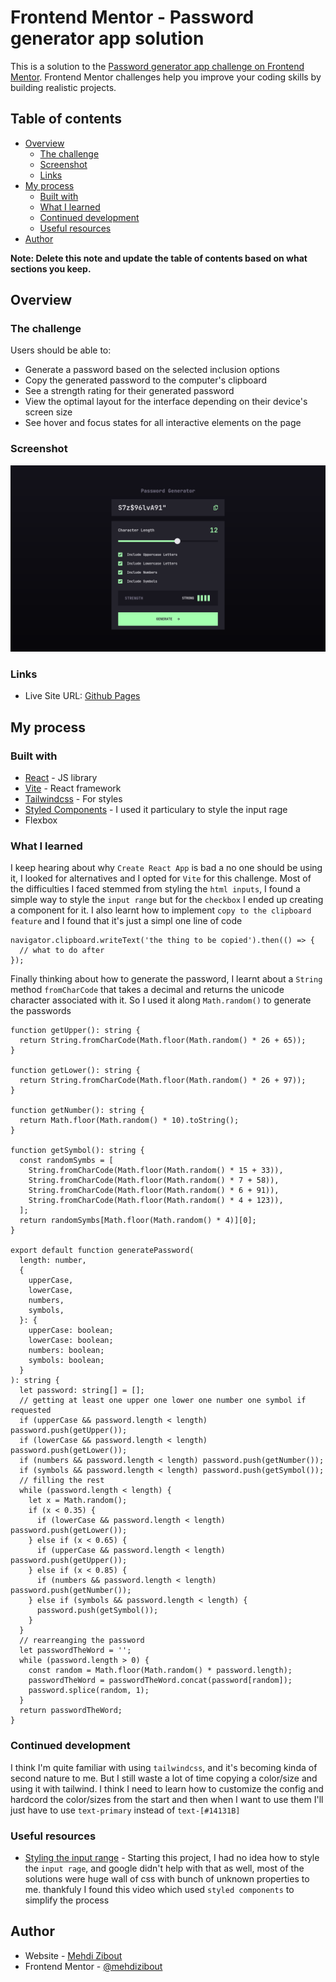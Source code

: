 # Frontend Mentor - Password generator app solution

This is a solution to the [Password generator app challenge on Frontend Mentor](https://www.frontendmentor.io/challenges/password-generator-app-Mr8CLycqjh). Frontend Mentor challenges help you improve your coding skills by building realistic projects.

## Table of contents

- [Overview](#overview)
  - [The challenge](#the-challenge)
  - [Screenshot](#screenshot)
  - [Links](#links)
- [My process](#my-process)
  - [Built with](#built-with)
  - [What I learned](#what-i-learned)
  - [Continued development](#continued-development)
  - [Useful resources](#useful-resources)
- [Author](#author)

**Note: Delete this note and update the table of contents based on what sections you keep.**

## Overview

### The challenge

Users should be able to:

- Generate a password based on the selected inclusion options
- Copy the generated password to the computer's clipboard
- See a strength rating for their generated password
- View the optimal layout for the interface depending on their device's screen size
- See hover and focus states for all interactive elements on the page

### Screenshot

![Screenshot of the app](./screenshot.png)

### Links

<!-- - Solution URL: [Add solution URL here](https://your-solution-url.com) -->

- Live Site URL: [Github Pages](https://mehdi-zibout.github.io/FEM-password-generator-app/)

## My process

### Built with

- [React](https://reactjs.org/) - JS library
- [Vite](https://nextjs.org/) - React framework
- [Tailwindcss](https://tailwindcss.com/) - For styles
- [Styled Components](https://styled-components.com/) - I used it particulary to style the input rage
- Flexbox

### What I learned

I keep hearing about why `Create React App` is bad a no one should be using it, I looked for alternatives and I opted for `Vite` for this challenge.
Most of the difficulties I faced stemmed from styling the `html inputs`, I found a simple way to style the `input range` but for the `checkbox` I ended up creating a component for it.
I also learnt how to implement `copy to the clipboard feature` and I found that it's just a simpl one line of code

```tsx
navigator.clipboard.writeText('the thing to be copied').then(() => {
  // what to do after
});
```

Finally thinking about how to generate the password, I learnt about a `String` method `fromCharCode` that takes a decimal and returns the unicode character associated with it. So I used it along `Math.random()` to generate the passwords

```tsx
function getUpper(): string {
  return String.fromCharCode(Math.floor(Math.random() * 26 + 65));
}

function getLower(): string {
  return String.fromCharCode(Math.floor(Math.random() * 26 + 97));
}

function getNumber(): string {
  return Math.floor(Math.random() * 10).toString();
}

function getSymbol(): string {
  const randomSymbs = [
    String.fromCharCode(Math.floor(Math.random() * 15 + 33)),
    String.fromCharCode(Math.floor(Math.random() * 7 + 58)),
    String.fromCharCode(Math.floor(Math.random() * 6 + 91)),
    String.fromCharCode(Math.floor(Math.random() * 4 + 123)),
  ];
  return randomSymbs[Math.floor(Math.random() * 4)][0];
}

export default function generatePassword(
  length: number,
  {
    upperCase,
    lowerCase,
    numbers,
    symbols,
  }: {
    upperCase: boolean;
    lowerCase: boolean;
    numbers: boolean;
    symbols: boolean;
  }
): string {
  let password: string[] = [];
  // getting at least one upper one lower one number one symbol if requested
  if (upperCase && password.length < length) password.push(getUpper());
  if (lowerCase && password.length < length) password.push(getLower());
  if (numbers && password.length < length) password.push(getNumber());
  if (symbols && password.length < length) password.push(getSymbol());
  // filling the rest
  while (password.length < length) {
    let x = Math.random();
    if (x < 0.35) {
      if (lowerCase && password.length < length) password.push(getLower());
    } else if (x < 0.65) {
      if (upperCase && password.length < length) password.push(getUpper());
    } else if (x < 0.85) {
      if (numbers && password.length < length) password.push(getNumber());
    } else if (symbols && password.length < length) {
      password.push(getSymbol());
    }
  }
  // rearreanging the password
  let passwordTheWord = '';
  while (password.length > 0) {
    const random = Math.floor(Math.random() * password.length);
    passwordTheWord = passwordTheWord.concat(password[random]);
    password.splice(random, 1);
  }
  return passwordTheWord;
}
```

### Continued development

I think I'm quite familiar with using `tailwindcss`, and it's becoming kinda of second nature to me. But I still waste a lot of time copying a color/size and using it with tailwind. I think I need to learn how to customize the config and hardcord the color/sizes from the start and then when I want to use them I'll just have to use `text-primary` instead of `text-[#14131B]`

### Useful resources

- [Styling the input range](https://www.youtube.com/watch?v=99rxURmD59E) - Starting this project, I had no idea how to style the `input rage`, and google didn't help with that as well, most of the solutions were huge wall of css with bunch of unknown properties to me. thankfuly I found this video which used `styled components` to simplify the process

## Author

- Website - [Mehdi Zibout](https://www.zryqv.com)
- Frontend Mentor - [@mehdizibout](https://www.frontendmentor.io/profile/yourusername)
